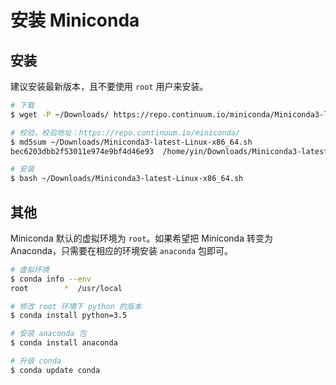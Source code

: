 # 安装 Miniconda

## 安装

建议安装最新版本，且不要使用 `root` 用户来安装。

```bash
# 下载
$ wget -P ~/Downloads/ https://repo.continuum.io/miniconda/Miniconda3-latest-Linux-x86_64.sh

# 校验，校验地址：https://repo.continuum.io/miniconda/
$ md5sum ~/Downloads/Miniconda3-latest-Linux-x86_64.sh
bec6203dbb2f53011e974e9bf4d46e93  /home/yin/Downloads/Miniconda3-latest-Linux-x86_64.sh

# 安装
$ bash ~/Downloads/Miniconda3-latest-Linux-x86_64.sh
```

## 其他

Miniconda 默认的虚拟环境为 `root`。如果希望把 Miniconda 转变为 Anaconda，只需要在相应的环境安装 `anaconda` 包即可。

```bash
# 虚拟环境
$ conda info --env
root        *  /usr/local

# 修改 root 环境下 python 的版本
$ conda install python=3.5

# 安装 anaconda 包
$ conda install anaconda

# 升级 conda
$ conda update conda
```